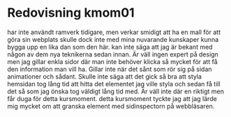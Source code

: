 ---
---
Redovisning kmom01
=========================

har inte användt ramverk tidigare, men verkar smidigt att ha en mall för
att göra sin webplats skulle dock inte med mina nuvarande kunskaper kunna bygga upp en lika dan som den här.
kan inte säga att jag är bekant med någon av dem nya teknikerna sedan innan.
Är väll ingen expert på design men jag gillar enkla sidor där man inte
behöver klicka så mycket för att få den information man vill ha.
Gillar inte när det sånt som rör sig på sidan animationer och sådant.
Skulle inte säga att det gick så bra att styla hemsidan tog lång tid att
hitta det elementet jag ville styla och sedan få till det så som jag önska tog väldigt lång tid med. Är väll inte där en riktigt men får duga
för detta kursmoment. detta kursmoment tyckte jag att jag lärde mig mycket om att granska element med sidinspectorn på webbläsaren.
